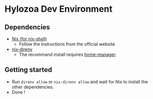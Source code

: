 # Hylozoa Dev Environment

## Dependencies 
- [Nix (for nix-shell)](https://nixos.org/download/)
  - Follow the instructions from the official website.
- [nix-direnv](https://github.com/nix-community/nix-direnv)
  - The recommand install requires [home-manager](https://nix-community.github.io/home-manager/index.xhtml#ch-installation).

## Getting started
- Run `direnv allow` or `nix-direnv allow` and wait for Nix to install the other dependencies.
- Done !
